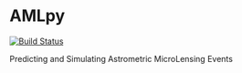 # AMLpy

[![Build Status](https://travis-ci.org/petermcgill94/AMLpy.svg?branch=master)](https://travis-ci.org/petermcgill94/AMLpy)


Predicting and Simulating Astrometric MicroLensing Events
